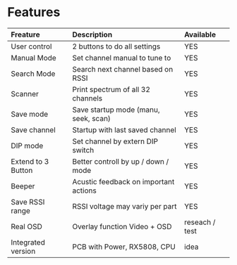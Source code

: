 # Features #


|   **Freature**       |   **Description**                      |    **Available**    |
|:---------------------|:---------------------------------------|:--------------------|
| User control         | 2 buttons to do all settings           |    YES              |
| Manual Mode          | Set channel manual to tune to          |    YES              |
| Search Mode          | Search next channel based on RSSI      |    YES              |
| Scanner              | Print spectrum of all 32 channels      |    YES              |
| Save mode            | Save startup mode (manu, seek, scan)   |    YES              |
| Save channel         | Startup with last saved channel        |    YES              |
| DIP mode             | Set channel by extern DIP switch       |    YES              |
| Extend to 3 Button   | Better controll by up / down / mode    |    YES              |
| Beeper               | Acustic feedback on important actions  |    YES              |
| Save RSSI range      | RSSI voltage may variy per part        |    YES              |
| Real OSD             | Overlay function Video + OSD           |    reseach / test   |
| Integrated version   | PCB with Power, RX5808, CPU            |    idea             |